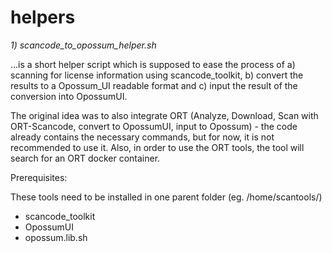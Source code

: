 # helpers

*1) scancode_to_opossum_helper.sh* 

...is a short helper script which is supposed to ease the process of a) scanning for license information using scancode_toolkit, b) convert the results to a Opossum_UI readable format and c) input the result of the conversion into OpossumUI. 

The original idea was to also integrate ORT (Analyze, Download, Scan with ORT-Scancode, convert to OpossumUI, input to Opossum) - the code already contains the necessary commands, but for now, it is not recommended to use it. Also, in order to use the ORT tools, the tool will search for an ORT docker container. 

Prerequisites:

These tools need to be installed in one parent folder (eg. /home/scantools/)
- scancode_toolkit
- OpossumUI
- opossum.lib.sh 
